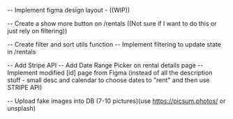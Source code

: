 <!-- DONE -->

<!-- -- For property stuff use https://random-data-api.com/documentation - specifically /users or /addresses -->
<!-- -- Upload fake data into DB -->
<!-- -- Add filtering below Rental Header -->
<!-- -- Add Pricing and Bedrooms to supabase DB -->
<!-- -- Create Rentals Card component -->
<!-- -- Create [uid] page for rentals -->
<!-- -- Filtered States in Alphabetical order -->

<!-- TODO -->

-- Implement figma design layout - ((WIP))

-- Create a show more button on /rentals ((Not sure if I want to do this or just rely on filtering))

-- Create filter and sort utils function
-- Implement filtering to update state in /rentals

-- Add Stripe API
-- Add Date Range Picker on rental details page
-- Implement modified [id] page from Figma (instead of all the description stuff - small desc and calendar to choose dates to "rent" and then use STRIPE API)

-- Upload fake images into DB (7-10 pictures)(use https://picsum.photos/ or unsplash)
